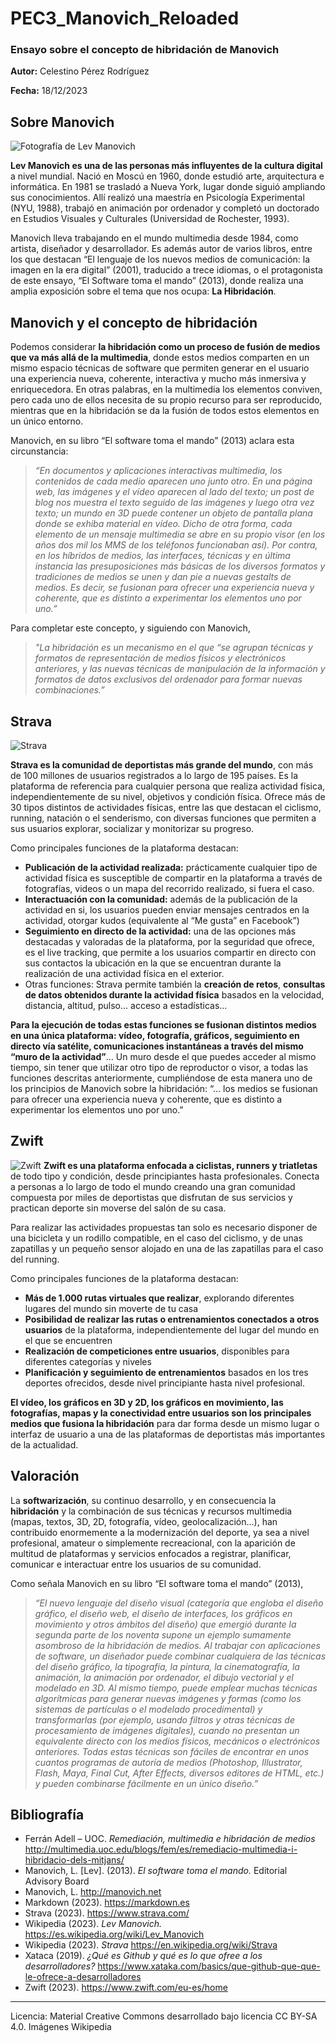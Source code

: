 # PEC3_Manovich_Reloaded
### Ensayo sobre el concepto de hibridación de Manovich

**Autor:** Celestino Pérez Rodríguez

**Fecha:** 18/12/2023

## Sobre Manovich
![Fotografía de Lev Manovich](https://upload.wikimedia.org/wikipedia/commons/thumb/9/93/Lev_Manovich_%E2%80%94_How_to_analyze_culture_using_social_networks.jpg/800px-Lev_Manovich_%E2%80%94_How_to_analyze_culture_using_social_networks.jpg)

**Lev Manovich es una de las personas más influyentes de la cultura digital** a nivel mundial. Nació en Moscú en 1960, donde estudió arte, arquitectura e informática. En 1981 se trasladó a Nueva York, lugar donde siguió ampliando sus conocimientos. Allí realizó una maestría en Psicología Experimental (NYU, 1988),  trabajó en animación por ordenador y completó un doctorado en Estudios Visuales y Culturales (Universidad de Rochester, 1993).

Manovich lleva trabajando en el mundo multimedia desde 1984, como artista, diseñador y desarrollador. Es además autor de varios libros, entre los que destacan “El lenguaje de los nuevos medios de comunicación: la imagen en la era digital” (2001), traducido a trece idiomas, o el protagonista de este ensayo, “El Software toma el mando” (2013), donde realiza una amplia exposición sobre el tema que nos ocupa: **La Hibridación**.

## Manovich y el concepto de hibridación
Podemos considerar **la hibridación como un proceso de fusión de medios que va más allá de la multimedia**, donde estos medios comparten en un mismo espacio técnicas de software que permiten generar en el usuario una experiencia nueva, coherente, interactiva y mucho más inmersiva y enriquecedora. En otras palabras, en la multimedia los elementos conviven, pero cada uno de ellos necesita de su propio recurso para ser reproducido, mientras que en la hibridación se da la fusión de todos estos elementos en un único entorno.

Manovich, en su libro “El software toma el mando” (2013) aclara esta circunstancia: 
> *“En documentos y aplicaciones interactivas multimedia, los contenidos de cada medio aparecen uno junto otro. En una página web, las imágenes y el vídeo aparecen al lado del texto; un post de blog nos muestra el texto seguido de las imágenes y luego otra vez texto; un mundo en 3D puede contener un objeto de pantalla plana donde se exhiba material en vídeo. Dicho de otra forma, cada elemento de un mensaje multimedia se abre en su propio visor (en los años dos mil los MMS de los teléfonos funcionaban así). Por contra, en los híbridos de medios, las interfaces, técnicas y en última instancia las presuposiciones más básicas de los diversos formatos y tradiciones de medios se unen y dan pie a nuevas gestalts de medios. Es decir, se fusionan para ofrecer una experiencia nueva y coherente, que es distinto a experimentar los elementos uno por uno.”*

Para completar este concepto, y siguiendo con Manovich, 
> *"La hibridación es un mecanismo en el que “se agrupan técnicas y formatos de representación de medios físicos y electrónicos anteriores, y las nuevas técnicas de manipulación de la información y formatos de datos exclusivos del ordenador para formar nuevas combinaciones.”*

## Strava
![Strava](https://upload.wikimedia.org/wikipedia/en/2/2e/Strava_cycling_screenshot.png)

**Strava es la comunidad de deportistas más grande del mundo**, con más de 100 millones de usuarios registrados a lo largo de 195 países. Es la plataforma de referencia para cualquier persona que realiza actividad física, independientemente de su nivel, objetivos y condición física. Ofrece más de 30 tipos distintos de actividades físicas, entre las que destacan el ciclismo, running, natación o el senderismo, con diversas funciones que permiten a sus usuarios explorar, socializar y monitorizar su progreso. 

Como principales funciones de la plataforma destacan:
- **Publicación de la actividad realizada:** prácticamente cualquier tipo de actividad física es susceptible de compartir en la plataforma a través de fotografías, videos o un mapa del recorrido realizado, si fuera el caso.
- **Interactuación con la comunidad:** además de la publicación de la actividad en si, los usuarios pueden enviar mensajes centrados en la actividad, otorgar kudos (equivalente al “Me gusta” en Facebook”)
- **Seguimiento en directo de la actividad:** una de las opciones más destacadas y valoradas de la plataforma, por la seguridad que ofrece, es el live tracking, que permite a los usuarios compartir en directo con sus contactos la ubicación en la que se encuentran durante la realización de una actividad física en el exterior.
- Otras funciones: Strava permite también la **creación de retos**, **consultas de datos obtenidos durante la actividad física** basados en la velocidad, distancia, altitud, pulso… acceso a estadísticas…

**Para la ejecución de todas estas funciones se fusionan distintos medios en una única plataforma: vídeo, fotografía, gráficos, seguimiento en directo vía satélite, comunicaciones instantáneas a través del mismo “muro de la actividad”**… Un muro desde el que puedes acceder al mismo tiempo, sin tener que utilizar otro tipo de reproductor o visor, a todas las funciones descritas anteriormente, cumpliéndose de esta manera uno de los principios de Manovich sobre la hibridación: “… los medios se fusionan para ofrecer una experiencia nueva y coherente, que es distinto a experimentar los elementos uno por uno.”

## Zwift
![Zwift](https://upload.wikimedia.org/wikipedia/commons/c/cd/Zwift_logo.png)
**Zwift es una plataforma enfocada a ciclistas, runners y triatletas** de todo tipo y condición, desde principiantes hasta profesionales. Conecta a personas a lo largo de todo el mundo creando una gran comunidad compuesta por miles de deportistas que disfrutan de sus servicios y practican deporte sin moverse del salón de su casa.

Para realizar las actividades propuestas tan solo es necesario disponer de una bicicleta y un rodillo compatible, en el caso del ciclismo, y de unas zapatillas y un pequeño sensor alojado en una de las zapatillas para el caso del running.

Como principales funciones de la plataforma destacan:
- **Más de 1.000 rutas virtuales que realizar**, explorando diferentes lugares del mundo sin moverte de tu casa
- **Posibilidad de realizar las rutas o entrenamientos conectados a otros usuarios** de la plataforma, independientemente del lugar del mundo en el que se encuentren
- **Realización de competiciones entre usuarios**, disponibles para diferentes categorías y niveles
- **Planificación y seguimiento de entrenamientos** basados en los tres deportes ofrecidos, desde nivel principiante hasta nivel profesional.

**El vídeo, los gráficos en 3D y 2D, los gráficos en movimiento, las fotografías, mapas y la conectividad entre usuarios son los principales medios que fusiona la hibridación** para dar forma desde un mismo lugar o interfaz de usuario a una de las plataformas de deportistas más importantes de la actualidad.

## Valoración
La **softwarización**, su continuo desarrollo, y en consecuencia la **hibridación** y la combinación de sus técnicas y recursos multimedia (mapas, textos, 3D, 2D, fotografía, vídeo, geolocalización…), han contribuido enormemente a la modernización del deporte, ya sea a nivel profesional, amateur o simplemente recreacional, con la aparición de multitud de plataformas y servicios enfocados a registrar, planificar, comunicar e interactuar entre los usuarios de su comunidad.

Como señala Manovich en su libro “El software toma el mando” (2013), 
> *“El nuevo lenguaje del diseño visual (categoría que engloba el diseño gráfico, el diseño web, el diseño de interfaces, los gráficos en movimiento y otros ámbitos del diseño) que emergió durante la segunda parte de los noventa supone un ejemplo sumamente asombroso de la hibridación de medios. Al trabajar con aplicaciones de software, un diseñador puede combinar cualquiera de las técnicas del diseño gráfico, la tipografía, la pintura, la cinematografía, la animación, la animación por ordenador, el dibujo vectorial y el modelado en 3D. Al mismo tiempo, puede emplear muchas técnicas algorítmicas para generar nuevas imágenes y formas (como los sistemas de partículas o el modelado procedimental) y transformarlas (por ejemplo, usando filtros y otras técnicas de procesamiento de imágenes digitales), cuando no presentan un equivalente directo con los medios físicos, mecánicos o electrónicos anteriores. Todas estas técnicas son fáciles de encontrar en unos cuantos programas de autoría de medios (Photoshop, Illustrator, Flash, Maya, Final Cut, After Effects, diversos editores de HTML, etc.) y pueden combinarse fácilmente en un único diseño.”*

## Bibliografía
- Ferrán Adell – UOC. *Remediación, multimedia e hibridación de medios* http://multimedia.uoc.edu/blogs/fem/es/remediacio-multimedia-i-hibridacio-dels-mitjans/
- Manovich, L. [Lev]. (2013). *El software toma el mando.* Editorial Advisory Board
- Manovich, L. http://manovich.net
- Markdown (2023). https://markdown.es
- Strava (2023). https://www.strava.com/
- Wikipedia (2023). *Lev Manovich.* https://es.wikipedia.org/wiki/Lev_Manovich
- Wikipedia (2023). *Strava* https://en.wikipedia.org/wiki/Strava
- Xataca (2019). *¿Qué es Github y qué es lo que ofree a los desarrolladores?* https://www.xataka.com/basics/que-github-que-que-le-ofrece-a-desarrolladores
- Zwift (2023). https://www.zwift.com/eu-es/home

----

Licencia: Material Creative Commons desarrollado bajo licencia CC BY-SA 4.0. Imágenes Wikipedia

